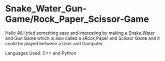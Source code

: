 # Snake_Water_Gun-Game/Rock_Paper_Scissor-Game
Hello All,I tried something easy and interesting by making a Snake,Water and Gun Game which is also called a sRock,Paper and Scissor Game and it  could be played between a User and Computer.

Languages Used: C++ and Python
